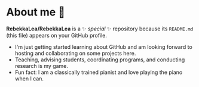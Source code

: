 # About me 👋


**RebekkaLea/RebekkaLea** is a ✨ _special_ ✨ repository because its `README.md` (this file) appears on your GitHub profile.

- I'm just getting started learning about GitHub and am looking forward to hosting and collaborating on some projects here. 
- Teaching, advising students, coordinating programs, and conducting research is my game. 
- Fun fact: I am a classically trained pianist and love playing the piano when I can. 

